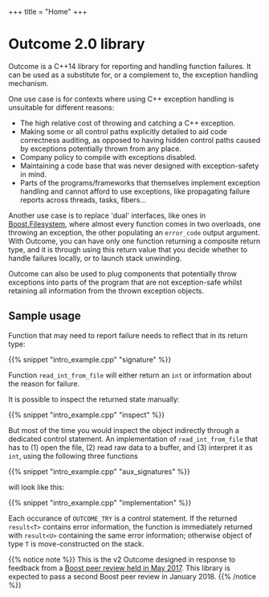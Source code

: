 +++
title = "Home"
+++

# Outcome 2.0 library

Outcome is a C++14 library for reporting and handling function failures.
It can be used as a substitute for, or a complement to, the exception handling mechanism.

One use case is for contexts where using C++ exception handling is unsuitable for different reasons:

   - The high relative cost of throwing and catching a C++ exception.
   - Making some or all control paths explicitly detailed to aid code correctness auditing,
     as opposed to having hidden control paths caused by exceptions potentially thrown from any place.
   - Company policy to compile with exceptions disabled.
   - Maintaining a code base that was never designed with exception-safety in mind.
   - Parts of the programs/frameworks that themselves implement exception handling and cannot
     afford to use exceptions, like propagating failure reports across threads, tasks, fibers...

Another use case is to replace 'dual' interfaces,
like ones in [Boost.Filesystem](http://www.boost.org/doc/libs/1_64_0/libs/filesystem/doc/index.htm), 
where almost every function comes in two overloads, one throwing an exception,
the other populating an `error_code` output argument. With Outcome, you can have only one function
returning a composite return type, and it is through using this return value that you decide whether
to handle failures locally, or to launch stack unwinding.

Outcome can also be used to plug components that potentially throw exceptions into parts of the program
that are not exception-safe whilst retaining all information from the thrown exception objects.


## Sample usage

Function that may need to report failure needs to reflect that in its return type:

{{% snippet "intro_example.cpp" "signature" %}}

Function `read_int_from_file` will either return an `int` or information about 
the reason for failure.

It is possible to inspect the returned state manually:

{{% snippet "intro_example.cpp" "inspect" %}}

But most of the time you would inspect the object indirectly through a dedicated control statement. An implementation of `read_int_from_file` that has to (1) open the file, (2) read raw data to a buffer, and (3) interpret it as `int`, using the following three functions

{{% snippet "intro_example.cpp" "aux_signatures" %}}

will look like this:

{{% snippet "intro_example.cpp" "implementation" %}}

Each occurance of `OUTCOME_TRY` is a control statement. If the returned `result<T>` contains error information, the function is immediately returned with `result<U>` containing the same error information; otherwise object of type `T` is move-constructed on the stack.

{{% notice note %}}
This is the v2 Outcome designed in response to feedback from a [Boost peer review held in
May 2017](https://lists.boost.org/boost-announce/2017/06/0510.php). This library
is expected to pass a second Boost peer review in January 2018.
{{% /notice %}}
